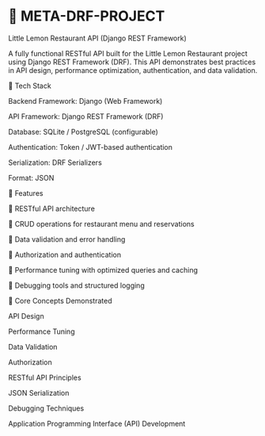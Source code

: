# 🍋 META-DRF-PROJECT

Little Lemon Restaurant API (Django REST Framework)

A fully functional RESTful API built for the Little Lemon Restaurant project using Django REST Framework (DRF). This API demonstrates best practices in API design, performance optimization, authentication, and data validation.


🧩 Tech Stack

Backend Framework: Django (Web Framework)

API Framework: Django REST Framework (DRF)

Database: SQLite / PostgreSQL (configurable)

Authentication: Token / JWT-based authentication

Serialization: DRF Serializers

Format: JSON

🚀 Features

🔹 RESTful API architecture

🔹 CRUD operations for restaurant menu and reservations

🔹 Data validation and error handling

🔹 Authorization and authentication

🔹 Performance tuning with optimized queries and caching

🔹 Debugging tools and structured logging

🧠 Core Concepts Demonstrated

API Design

Performance Tuning

Data Validation

Authorization

RESTful API Principles

JSON Serialization

Debugging Techniques

Application Programming Interface (API) Development
